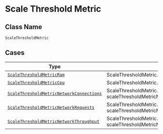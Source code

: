 
# Scale Threshold Metric

## Class Name

`ScaleThresholdMetric`

## Cases

| Type | Factory Method |
|  --- | --- |
| [`ScaleThresholdMetricRam`](../../../doc/models/scale-threshold-metric-ram.md) | ScaleThresholdMetric.FromScaleThresholdMetricRam(ScaleThresholdMetricRam scaleThresholdMetricRam) |
| [`ScaleThresholdMetricCpu`](../../../doc/models/scale-threshold-metric-cpu.md) | ScaleThresholdMetric.FromScaleThresholdMetricCpu(ScaleThresholdMetricCpu scaleThresholdMetricCpu) |
| [`ScaleThresholdMetricNetworkConnections`](../../../doc/models/scale-threshold-metric-network-connections.md) | ScaleThresholdMetric.FromScaleThresholdMetricNetworkConnections(ScaleThresholdMetricNetworkConnections scaleThresholdMetricNetworkConnections) |
| [`ScaleThresholdMetricNetworkRequests`](../../../doc/models/scale-threshold-metric-network-requests.md) | ScaleThresholdMetric.FromScaleThresholdMetricNetworkRequests(ScaleThresholdMetricNetworkRequests scaleThresholdMetricNetworkRequests) |
| [`ScaleThresholdMetricNetworkThroughput`](../../../doc/models/scale-threshold-metric-network-throughput.md) | ScaleThresholdMetric.FromScaleThresholdMetricNetworkThroughput(ScaleThresholdMetricNetworkThroughput scaleThresholdMetricNetworkThroughput) |

